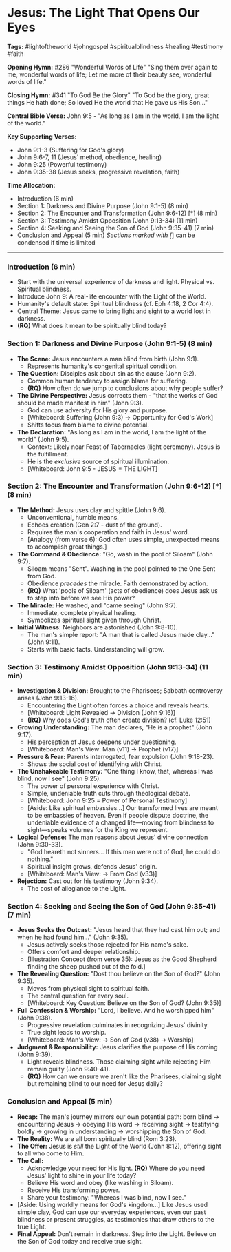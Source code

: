 # Jesus: The Light That Opens Our Eyes

**Tags:** #lightoftheworld #johngospel #spiritualblindness #healing #testimony
#faith

**Opening Hymn:** #286 "Wonderful Words of Life" "Sing them over again to me,
wonderful words of life; Let me more of their beauty see, wonderful words of
life."

**Closing Hymn:** #341 "To God Be the Glory" "To God be the glory, great things
He hath done; So loved He the world that He gave us His Son..."

**Central Bible Verse:** John 9:5 - "As long as I am in the world, I am the
light of the world."

**Key Supporting Verses:**

- John 9:1-3 (Suffering for God's glory)
- John 9:6-7, 11 (Jesus' method, obedience, healing)
- John 9:25 (Powerful testimony)
- John 9:35-38 (Jesus seeks, progressive revelation, faith)

**Time Allocation:**

- Introduction (6 min)
- Section 1: Darkness and Divine Purpose (John 9:1-5) (8 min)
- Section 2: The Encounter and Transformation (John 9:6-12) [*] (8 min)
- Section 3: Testimony Amidst Opposition (John 9:13-34) (11 min)
- Section 4: Seeking and Seeing the Son of God (John 9:35-41) (7 min)
- Conclusion and Appeal (5 min) _Sections marked with [_] can be condensed if
  time is limited

---

### Introduction (6 min)

- Start with the universal experience of darkness and light. Physical vs.
  Spiritual blindness.
- Introduce John 9: A real-life encounter with the Light of the World.
- Humanity's default state: Spiritual blindness (cf. Eph 4:18, 2 Cor 4:4).
- Central Theme: Jesus came to bring light and sight to a world lost in
  darkness.
- **(RQ)** What does it mean to be spiritually blind today?

### Section 1: Darkness and Divine Purpose (John 9:1-5) (8 min)

- **The Scene:** Jesus encounters a man blind from birth (John 9:1).
  - Represents humanity's congenital spiritual condition.
- **The Question:** Disciples ask about sin as the cause (John 9:2).
  - Common human tendency to assign blame for suffering.
  - **(RQ)** How often do we jump to conclusions about why people suffer?
- **The Divine Perspective:** Jesus corrects them - "that the works of God
  should be made manifest in him" (John 9:3).
  - God can use adversity for His glory and purpose.
  - [Whiteboard: Suffering (John 9:3) -> Opportunity for God's Work]
  - Shifts focus from blame to divine potential.
- **The Declaration:** "As long as I am in the world, I am the light of the
  world" (John 9:5).
  - Context: Likely near Feast of Tabernacles (light ceremony). Jesus is the
    fulfillment.
  - He is the _exclusive_ source of spiritual illumination.
  - [Whiteboard: John 9:5 - JESUS = THE LIGHT]

### Section 2: The Encounter and Transformation (John 9:6-12) [*] (8 min)

- **The Method:** Jesus uses clay and spittle (John 9:6).
  - Unconventional, humble means.
  - Echoes creation (Gen 2:7 - dust of the ground).
  - Requires the man's cooperation and faith in Jesus' word.
  - [Analogy (from verse 6): God often uses simple, unexpected means to
    accomplish great things.]
- **The Command & Obedience:** "Go, wash in the pool of Siloam" (John 9:7).
  - Siloam means "Sent". Washing in the pool pointed to the One Sent from God.
  - Obedience _precedes_ the miracle. Faith demonstrated by action.
  - **(RQ)** What 'pools of Siloam' (acts of obedience) does Jesus ask us to
    step into before we see His power?
- **The Miracle:** He washed, and "came seeing" (John 9:7).
  - Immediate, complete physical healing.
  - Symbolizes spiritual sight given through Christ.
- **Initial Witness:** Neighbors are astonished (John 9:8-10).
  - The man's simple report: "A man that is called Jesus made clay..." (John
    9:11).
  - Starts with basic facts. Understanding will grow.

### Section 3: Testimony Amidst Opposition (John 9:13-34) (11 min)

- **Investigation & Division:** Brought to the Pharisees; Sabbath controversy
  arises (John 9:13-16).
  - Encountering the Light often forces a choice and reveals hearts.
  - [Whiteboard: Light Revealed -> Division (John 9:16)]
  - **(RQ)** Why does God's truth often create division? (cf. Luke 12:51)
- **Growing Understanding:** The man declares, "He is a prophet" (John 9:17).
  - His perception of Jesus deepens under questioning.
  - [Whiteboard: Man's View: Man (v11) -> Prophet (v17)]
- **Pressure & Fear:** Parents interrogated, fear expulsion (John 9:18-23).
  - Shows the social cost of identifying with Christ.
- **The Unshakeable Testimony:** "One thing I know, that, whereas I was blind,
  now I see" (John 9:25).
  - The power of personal experience with Christ.
  - Simple, undeniable truth cuts through theological debate.
  - [Whiteboard: John 9:25 = Power of Personal Testimony]
  - [Aside: Like spiritual embassies...] Our transformed lives are meant to be
    embassies of heaven. Even if people dispute doctrine, the undeniable
    evidence of a changed life—moving from blindness to sight—speaks volumes for
    the King we represent.
- **Logical Defense:** The man reasons about Jesus' divine connection (John
  9:30-33).
  - "God heareth not sinners... If this man were not of God, he could do
    nothing."
  - Spiritual insight grows, defends Jesus' origin.
  - [Whiteboard: Man's View: -> From God (v33)]
- **Rejection:** Cast out for his testimony (John 9:34).
  - The cost of allegiance to the Light.

### Section 4: Seeking and Seeing the Son of God (John 9:35-41) (7 min)

- **Jesus Seeks the Outcast:** "Jesus heard that they had cast him out; and when
  he had found him..." (John 9:35).
  - Jesus actively seeks those rejected for His name's sake.
  - Offers comfort and deeper relationship.
  - [Illustration Concept (from verse 35): Jesus as the Good Shepherd finding
    the sheep pushed out of the fold.]
- **The Revealing Question:** "Dost thou believe on the Son of God?" (John
  9:35).
  - Moves from physical sight to spiritual faith.
  - The central question for every soul.
  - [Whiteboard: Key Question: Believe on the Son of God? (John 9:35)]
- **Full Confession & Worship:** "Lord, I believe. And he worshipped him" (John
  9:38).
  - Progressive revelation culminates in recognizing Jesus' divinity.
  - True sight leads to worship.
  - [Whiteboard: Man's View: -> Son of God (v38) -> Worship]
- **Judgment & Responsibility:** Jesus clarifies the purpose of His coming (John
  9:39).
  - Light reveals blindness. Those claiming sight while rejecting Him remain
    guilty (John 9:40-41).
  - **(RQ)** How can we ensure we aren't like the Pharisees, claiming sight but
    remaining blind to our need for Jesus daily?

### Conclusion and Appeal (5 min)

- **Recap:** The man's journey mirrors our own potential path: born blind ->
  encountering Jesus -> obeying His word -> receiving sight -> testifying boldly
  -> growing in understanding -> worshipping the Son of God.
- **The Reality:** We are all born spiritually blind (Rom 3:23).
- **The Offer:** Jesus is _still_ the Light of the World (John 8:12), offering
  sight to all who come to Him.
- **The Call:**
  - Acknowledge your need for His light. **(RQ)** Where do you need Jesus' light
    to shine in your life today?
  - Believe His word and obey (like washing in Siloam).
  - Receive His transforming power.
  - Share your testimony: "Whereas I was blind, now I see."
- [Aside: Using worldly means for God's kingdom...] Like Jesus used simple clay,
  God can use our everyday experiences, even our past blindness or present
  struggles, as testimonies that draw others to the true Light.
- **Final Appeal:** Don't remain in darkness. Step into the Light. Believe on
  the Son of God today and receive true sight.
